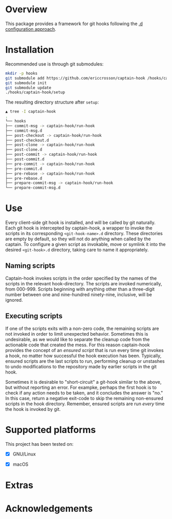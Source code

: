
# Overview

This package provides a framework for git hooks following the [.d configuration approach].

[.d configuration approach]: http://blog.siphos.be/2013/05/the-linux-d-approach/

# Installation

Recommended use is through git submodules:

```bash
mkdir -p hooks
git submodule add https://github.com/ericcrosson/captain-hook /hooks/captain-hook
git submodule init
git submodule update
./hooks/captain-hook/setup
```

The resulting directory structure after `setup`:

```bash
▲ tree -I captain-hook
.
└── hooks
├── commit-msg -> captain-hook/run-hook
├── commit-msg.d
├── post-checkout -> captain-hook/run-hook
├── post-checkout.d
├── post-clone -> captain-hook/run-hook
├── post-clone.d
├── post-commit -> captain-hook/run-hook
├── post-commit.d
├── pre-commit -> captain-hook/run-hook
├── pre-commit.d
├── pre-rebase -> captain-hook/run-hook
├── pre-rebase.d
├── prepare-commit-msg -> captain-hook/run-hook
└── prepare-commit-msg.d
```

# Use

Every client-side git hook is installed, and will be called by git
naturally.  Each git hook is intercepted by captain-hook, a wrapper to
invoke the scripts in its corresponding `<git-hook-name>.d` directory.
These directories are empty by default, so they will not do anything
when called by the captain.  To configure a given script as invokable,
move or symlink it into the desired `<git-hook>.d` directory, taking
care to name it appropriately.

## Naming scripts

Captain-hook invokes scripts in the order specified by the names of
the scripts in the relevant hook-directory.  The scripts are invoked
numerically, from 000-999.  Scripts beginning with anything other than
a three-digit number between one and nine-hundred ninety-nine,
inclusive, will be ignored.

## Executing scripts

If one of the scripts exits with a non-zero code, the remaining
scripts are not invoked in order to limit unexpected behavior.
Sometimes this is undesirable, as we would like to separate the
cleanup code from the actionable code that created the mess.  For this
reason captain-hook provides the concept of an *ensured script* that
is run every time git invokes a hook, no matter how successful the
hook execution has been.  Typically, ensured scripts are the last
scripts to run, performing cleanup or unstashes to undo modifications
to the repository made by earlier scripts in the git hook.

Sometimes it is desirable to "short-circuit" a git-hook similar to the
above, but without reporting an error.  For exampke, perhaps the first
hook is to check if any action needs to be taken, and it concludes the
answer is "no."  In this case, return a negative exit-code to skip the
remaining non-ensured scripts in the hook directory.  Remember,
ensured scripts are run *every* time the hook is invoked by git.

# Supported platforms

This project has been tested on:

- [X] GNU/Linux

- [X] macOS

# Extras

# Acknowledgements
